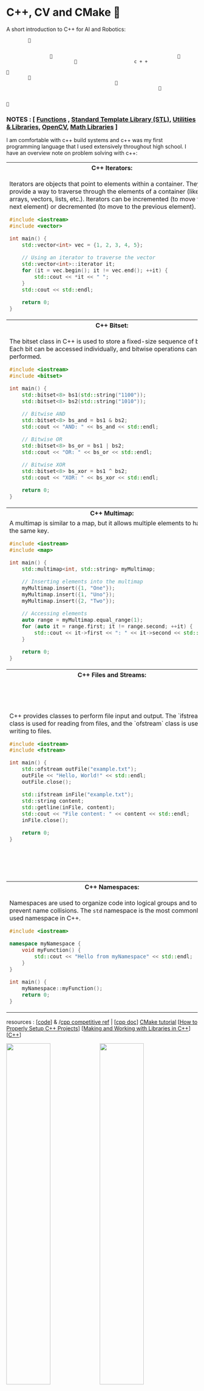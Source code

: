 # C++, CV and CMake 🌸

A short introduction to C++ for AI and Robotics:

```
        🌸

        
                🌸                                              🌸
                         🌸                     c + +
                                                                                        🌸
        🌸
                                        🌸
                                                        🌸                    
                                                        
                                                                          🌸
```

### NOTES : [ [Functions](./doc/fn.MD) , [Standard Template Library (STL)](./doc/stl.MD), [Utilities & Libraries](./doc/util.MD), [OpenCV](./doc/opencv.MD), [Math Libraries](./doc/mathcpp.MD) ]

I am comfortable with c++ build systems and c++ was my first programming language that I used extensively throughout high school. I have an overview note on problem solving with c++:


<table width="100%">
<tr>
<th>C++ Iterators:</th>
<th>C++ Enumeration:</th>
</tr>

<tr>
<td>

Iterators are objects that point to elements within a container. They provide a way to traverse through the elements of a container (like arrays, vectors, lists, etc.). Iterators can be incremented (to move to the next element) or decremented (to move to the previous element).

```cpp
#include <iostream>
#include <vector>

int main() {
    std::vector<int> vec = {1, 2, 3, 4, 5};

    // Using an iterator to traverse the vector
    std::vector<int>::iterator it;
    for (it = vec.begin(); it != vec.end(); ++it) {
        std::cout << *it << " ";
    }
    std::cout << std::endl;

    return 0;
}
```
</td>

<td>

Enumeration (enum) is a user-defined data type in C++ that consists of integral constants. Each enum variable is assigned an integer value by default.

```cpp
#include <iostream>

enum Color { RED, GREEN, BLUE };

int main() {
    Color c = RED;
    
    if (c == RED) {
        std::cout << "The color is red." << std::endl;
    }

    return 0;
}
```
</td>
</tr>

<tr>
<th>C++ Bitset:</th>
<th>C++ Map:</th>
</tr>

<tr>
<td>

The bitset class in C++ is used to store a fixed-size sequence of bits. Each bit can be accessed individually, and bitwise operations can be performed.

```cpp
#include <iostream>
#include <bitset>

int main() {
    std::bitset<8> bs1(std::string("1100"));
    std::bitset<8> bs2(std::string("1010"));

    // Bitwise AND
    std::bitset<8> bs_and = bs1 & bs2;
    std::cout << "AND: " << bs_and << std::endl;

    // Bitwise OR
    std::bitset<8> bs_or = bs1 | bs2;
    std::cout << "OR: " << bs_or << std::endl;

    // Bitwise XOR
    std::bitset<8> bs_xor = bs1 ^ bs2;
    std::cout << "XOR: " << bs_xor << std::endl;

    return 0;
}
```
</td>

<td>
A map is an associative container that stores key-value pairs. Each key is unique, and the values can be accessed using the keys.

```cpp
#include <iostream>
#include <map>

int main() {
    std::map<int, std::string> myMap;

    // Inserting elements into the map
    myMap[1] = "One";
    myMap[2] = "Two";
    myMap[3] = "Three";

    // Accessing elements
    std::cout << "Key 1: " << myMap[1] << std::endl;

    // Iterating through the map
    for (auto it = myMap.begin(); it != myMap.end(); ++it) {
        std::cout << it->first << ": " << it->second << std::endl;
    }

    return 0;
}
```
</td>
</tr>

<tr>
<th>C++ Multimap:</th>
<th>C++ Templates:</th>
</tr>

<tr>
<td>
A multimap is similar to a map, but it allows multiple elements to have the same key.

```cpp
#include <iostream>
#include <map>

int main() {
    std::multimap<int, std::string> myMultimap;

    // Inserting elements into the multimap
    myMultimap.insert({1, "One"});
    myMultimap.insert({1, "Uno"});
    myMultimap.insert({2, "Two"});

    // Accessing elements
    auto range = myMultimap.equal_range(1);
    for (auto it = range.first; it != range.second; ++it) {
        std::cout << it->first << ": " << it->second << std::endl;
    }

    return 0;
}
```
</td>

<td>

Templates allow writing generic programs that can work with any data type. They are particularly useful for creating functions and classes that operate on different data types.

```cpp
#include <iostream>

template <typename T>
T add(T a, T b) {
    return a + b;
}

int main() {
    std::cout << "Int: " << add<int>(2, 3) << std::endl;
    std::cout << "Double: " << add<double>(2.5, 3.5) << std::endl;

    return 0;
}
```
</td>
</tr>

<tr>
<th>C++ Files and Streams:</th>
<th>C++ Algorithms:</th>
</tr>

<tr>
<td>
C++ provides classes to perform file input and output. The `ifstream` class is used for reading from files, and the `ofstream` class is used for writing to files.

```cpp
#include <iostream>
#include <fstream>

int main() {
    std::ofstream outFile("example.txt");
    outFile << "Hello, World!" << std::endl;
    outFile.close();

    std::ifstream inFile("example.txt");
    std::string content;
    std::getline(inFile, content);
    std::cout << "File content: " << content << std::endl;
    inFile.close();

    return 0;
}
```
</td>

<td>

The C++ Standard Library provides a collection of algorithms that can be used to perform various operations on containers.

```cpp
#include <iostream>
#include <algorithm>
#include <vector>

int main() {
    std::vector<int> vec = {1, 3, 2, 5, 4};

    // Sorting the vector
    std::sort(vec.begin(), vec.end());

    // Displaying the sorted vector
    for (int i : vec) {
        std::cout << i << " ";
    }
    std::cout << std::endl;

    // Finding an element
    auto it = std::find(vec.begin(), vec.end(), 3);
    if (it != vec.end()) {
        std::cout << "Element found: " << *it << std::endl;
    } else {
        std::cout << "Element not found" << std::endl;
    }

    return 0;
}
```
</td>
</tr>

<tr>
<th>C++ Namespaces:</th>
<th>C++ Math Functions:</th>
</tr>

<tr>
<td>

Namespaces are used to organize code into logical groups and to prevent name collisions. The `std` namespace is the most commonly used namespace in C++.

```cpp
#include <iostream>

namespace myNamespace {
    void myFunction() {
        std::cout << "Hello from myNamespace" << std::endl;
    }
}

int main() {
    myNamespace::myFunction();
    return 0;
}
```
</td>

<td>

The C++ Standard Library provides a set of functions to perform mathematical operations, such as `sqrt`, `pow`, `sin`, `cos`, etc.

```cpp
#include <iostream>
#include <cmath>

int main() {
    double x = 9.0;

    std::cout << "Square root of " << x << " is " << sqrt(x) << std::endl;
    std::cout << x << " raised to the power 3 is " << pow(x, 3) << std::endl;
    std::cout << "Sine of 45 degrees is " << sin(45 * M_PI / 180) << std::endl;

    return 0;
}
```
</td>
</tr>

</table>

resources : [[code](./code/)] &  /[cpp competitive ref](./cp/) | [[cpp doc](./doc/)] [CMake tutorial](https://www.youtube.com/watch?v=nlKcXPUJGwA&list=PLalVdRk2RC6o5GHu618ARWh0VO0bFlif4) [[How to Properly Setup C++ Projects](https://youtu.be/5glH8dGoeCA?si=nkwRWgvsitERl3L9)] [[Making and Working with Libraries in C++](https://youtu.be/Wt4dxDNmDA8?si=eBW6m8PqW0slulwi)] [[C++](https://www.youtube.com/watch?v=18c3MTX0PK0&list=PLlrATfBNZ98dudnM48yfGUldqGD0S4FFb)]

<img src="img/stdio.png" width=48%> <img src="img/stdio2.png" width=48%>

```cpp

1       #include <iostream>
2
3       int main () {
4       // cpp 🌸
5       std :: cout << "Hello World!" << std :: endl;
6       return 0;
7       }

```

`$ c++ file.cpp` > `$ ./a.out` > `$ ./a.out l> stdout.txt`.  Use `clang_format` to format your code


`main()` is a function that returns an error code
+ Error code 0 means OK
+ Error code can be any number in [1, 255]

```cpp

1       int main () {
2       return 0; // Program finished without errors.
3       }


1       int main () {
2       return 1; // Program finished with error code 1.
3       }


```

`#include <file>` — system include files ; `#include "file"` — local include files

+ std::cin — maps to stdin ; std::cout — maps to stdout ; std::cerr — maps to stderr
+ cpp keywords : [list](https://en.cppreference.com/w/cpp/keyword), cpp types [list](https://en.cppreference.com/w/cpp/language/types) & cpp expressions : [list](https://en.cppreference.com/w/cpp/language/expressions). Avoid `==` for floating point types.
+ Use `&` to state that a variable is a reference:
   - `float& ref = original_variable;`
   - `std::string& hello_ref = hello;`
  
Whatever happens to a reference happens to the variable and vice versa. Yields performance gain as references avoid copying data.
 
```cpp
 const , auto , friend , false , ... ///< C++ Keywords
 // comment type 1
 /* comment type 2 */
 /* comment type 3
 BLOCK COMMENT
 */
 "Hello C++ \n"; ///< "\n" is an escape character

 3.5f; // value entity
 std :: string str1; // object entity
 namespace std; // namespace entity
 void MyFunc (); // function entity
 const int& a = b; // reference entity
 enum MyEnum {}; // enum enityty
 #define UGLY_MACRO (X) // NOT a C++ entity

 float a; // float is the fundamental type of a
 bool b; // bool is fundamental

 MyType c; // MyType is user defined , incomplete
 MyType c{}; // MyType is user defined , complete

 std :: vector; // Also , user -defind type
 std :: string; // Also , user -defind type

```

Compilation is translation from text to machine code. Two compilers : { Clang, gcc }

```bash

        $ c++ -std=c++11 -o hello_world hello_world .cpp
        $ ./ hello_world

```

<img src="img/cpp_code.png" width=100%> 

+ Preprocess : `$ clang++ -E main.cpp > main.i`
+ Compilation : `$ clang++ -S main.i`
+ Assembly : `$ clang++ -c main.s`
+ Linking : `$ clang++ main.o -o main`

Compilation flags : `-std=c++17,`, `-Wall`, `-Wextra`, `-Werror` | Optimization options:
`-O0` — no optimizations [default]
`-O3` or `-Ofast` — full optimizations. Keep debugging symbols: `-g`.



Tools: [GNU/Linux]() { filesystem, terminal, standard input/output } ; [Text Editor]() { configuring, terminal, compile, debug } ; [Build Systems]() { headers/sources, libraries, compilation flags, cmake, 3rd paty libraries } ; [Git]() ; [gdb]() ; [Web-based tools]() { Quick Bench, Compiler  Explorer, cpp insights, cppreference.com } ; [Clang-tools](https://apt.llvm.org/) {Clang-format, Clang-tidy, Clangd, Cppcheck} ; [Google test](), [OpenCV](). Install llvm-toolchain from [here](https://apt.llvm.org/).


Install - git : `$ sudo apt install git`, build tools : ` $ sudo apt install build-essential`, cmake : ` $ sudo apt install cmake`, cppcheck : ` $ sudo apt install cppcheck`, clang-tools ` $ sudo apt install clang-format clang-tidy clangd`.

```bash
        $ sudo apt update
        $ sudo apt install git build-essential cmake cppcheck clang-format clang-tidy clangd
```

In VS Code for c++ extensions : CTRL + P , then execute `ext install ms-vscode.cpptools` and `ext install llvm-vs-code-extensions.vscode-clangd`; for CMake extensions : `ext install twxs.cmake`, `ext install ms-vscode.cmake-tools` and `ext install cheshirekow.cmake-format`; for markdown extensions `ext install yzhang.markdown-all-in-one` and `ext install DavidAnson.vscode-markdownlint`.

MY CODE:

<table width=100%>
<tr>
<th>Python</th>
<th>C++ 17</th>
</tr>

<tr>
<td>

```python
 my_dict = {'a': 27, 'b': 3}
 for key , value in my_dict.items ():
        print(key , "has value", value)

 ```
</td>
<td>

```cpp
 std ::map <char , int> my_dict {{'a', 27}, {'b', 3}};
 for (const auto& [key , value] : my_dict) {
        cout << key << " has value " << value << endl;
 }
 ```
</td>
</tr>
</table>
Spoiler alert : The C++ is ≈15 times faster than Python!

Core c++ : [control structures (if, for , while) ](https://cplusplus.com/doc/oldtutorial/control/), [switch](./code/switch.cpp), [I/O streams](https://en.cppreference.com/w/cpp/io), [stringstream](./code/stringstream.cpp), [Functions](https://www.w3schools.com/cpp/cpp_functions.asp), [c++ strings](https://cplusplus.com/reference/string/string/), [Pass by value / Pass by reference](https://www.tutorialspoint.com/differences-between-pass-by-value-and-pass-by-reference-in-cplusplus), [Namespaces](https://en.cppreference.com/w/cpp/language/namespace), [Containers](https://en.cppreference.com/w/cpp/container), [std::tuple](https://en.cppreference.com/w/cpp/utility/tuple), [Iterators](https://en.cppreference.com/w/cpp/iterator/iterator), [try/ catch](https://en.cppreference.com/w/cpp/language/try_catch), [enum classes](https://www.geeksforgeeks.org/enum-classes-in-c-and-their-advantage-over-enum-datatype/), [STL library](https://www.geeksforgeeks.org/the-c-standard-template-library-stl/), [STL algorithms](https://en.cppreference.com/w/cpp/algorithm), [Function Overloading](https://www.geeksforgeeks.org/function-overloading-c/), [Operator Overloading](https://en.cppreference.com/w/cpp/language/operators), [String streams](https://cplusplus.com/reference/sstream/stringstream/stringstream/), [filesystem](https://en.cppreference.com/w/cpp/filesystem)

Program input parameters : `int main(int argc, char const *argv[]);
` , where `argc` defines number of input parameters and `argv` is an array of string parameters. By default:  `argc == 1` &  `argv == "<binary_path>"`.



Modern c++ :  [Classes](https://www.geeksforgeeks.org/c-classes-and-objects/), [Const Correctness](https://www.cprogramming.com/tutorial/const_correctness.html), [typedef / using](https://www.geeksforgeeks.org/typedef-in-cpp/), [static variables / methods](https://www.tutorialspoint.com/cplusplus/cpp_static_members.htm), [Move semantics](https://www.cprogramming.com/c++11/rvalue-references-and-move-semantics-in-c++11.html), [Special functions](https://en.cppreference.com/w/cpp/numeric/special_functions), [Singleton pattern](https://www.geeksforgeeks.org/implementation-of-singleton-class-in-cpp/), [Inheritence](https://www.geeksforgeeks.org/inheritance-in-c/), [Function Overriding](https://www.geeksforgeeks.org/function-overriding-in-cpp/), [Abstract classes](https://www.geeksforgeeks.org/pure-virtual-functions-and-abstract-classes/), [Interfaces](https://www.tutorialspoint.com/cplusplus/cpp_interfaces.htm), [Strategy Pattern](https://refactoring.guru/design-patterns/strategy/cpp/example), [Polymorphism](https://www.geeksforgeeks.org/cpp-polymorphism/), [Typecasting](https://www.javatpoint.com/type-casting-in-cpp), [Memory Management](https://www.programiz.com/cpp-programming/memory-management), [Stack vs Heap](https://www.geeksforgeeks.org/stack-vs-heap-memory-allocation/), [Pointers](https://www.geeksforgeeks.org/cpp-pointers/), [new / delete](https://www.geeksforgeeks.org/new-and-delete-operators-in-cpp-for-dynamic-memory/), [this pointer](https://www.geeksforgeeks.org/this-pointer-in-c/), [Memory issues](https://www.geeksforgeeks.org/memory-leak-in-c-and-how-to-avoid-it/), [RAII](https://en.cppreference.com/w/cpp/language/raii), [Smart pointers](https://en.cppreference.com/book/intro/smart_pointers), [Generic programming](https://www.javatpoint.com/generic-programming-in-cpp), [Template functions](https://en.cppreference.com/w/cpp/language/function_template), [Template classes](https://en.cppreference.com/w/cpp/language/class_template), [Static code generation](#), [lambdas](https://en.cppreference.com/w/cpp/language/lambda).

## C++ Build System: CMake

Library: multiple object files that are logically connected. Types of libraries:
- Static: faster, take a lot of space, become part
of the end binary, named: `lib*.a`
- Dynamic: slower, can be copied, referenced by a
program, named `lib*.so` .

Create a static library with
` $ ar rcs libname.a module.o module.o …`.  Static libraries are just archives just like `zip/tar/…`.

Header / Source Separation :
Move all declarations to header files (`*.hpp`) and Implementation goes to `*.cpp` or `*.cc`.

```cpp
1       // some_file.hpp
2       Type SomeFunc (... args ...);
3
4       // some_file.cpp
5       #include "some_file.hpp"
6       Type SomeFunc (... args ...) {} // implementation
7
8       // program.cpp
9       #include "some_file.hpp"
10      int main () {
11      SomeFunc(/* args */);
12      return 0;
13      }
```

To use a library we need:
1. A header file `library_api.h`
2. The compiled library object `libmylibrary.a`
   
         folder/
         --- tools.hpp
         --- tools.cpp
         --- main.cpp


<table style="width:100%" >
<tr>
<th>tools.hpp</th>
<th>tools.cpp</th>
<th>main.cpp</th>
</tr>

<tr>
<td>

```cpp

#pragma once // Ensure file is included only once
void MakeItSunny ();
void MakeItRain ();

```
</td>
<td>

```cpp

#include "tools.hpp"
#include <iostream >
void MakeItRain () {
// important weather manipulation code
std :: cout << "Here! Now it rains! Happy?\n";
}
void MakeItSunny () { std :: cerr << "Not available\n"; }
```

</td>
<td>

```cpp

#include "tools.hpp"
int main () {
MakeItRain ();
MakeItSunny ();
return 0;
}
```
</td>
</tr>
</table>

Compile modules: ` $ c++ -std=c++17 -c tools.cpp -o tools.o`

Organize modules into libraries: ` $ ar rcs libtools.a tools.o`

Link libraries when building code: ` $ c++ -std=c++17 main.cpp -L . -ltools -o main`

Run the code: ` $ ./main`

### CMake : Does not build the code, generates files to feed into a build system

Build process : ` $ cd <project_folder>` > ` $ . mkdir build ` > ` $ cd build ` > ` $ cmake .. ` > ` $ make `.

The build process is completely defined in `CMakeLists.txt` and childrens `src/CMakeLists.txt`, etc. 

<b>CMakeLists.txt</b>:

```cmake
        cmake_minimum_required(VERSION 3.1) # Mandatory.
        project( first_project ) # Mandatory.
        set( CMAKE_CXX_STANDARD 17) # Use c++17.

        # tell cmake where to look for *.hpp, *.h files
        include_directories(include /)

        # create library "libtools"
        add_library(tools src/tools.cpp) # creates libtools.a

        # add executable main
        add_executable(main src/tools_main.cpp) # main.o

        # tell the linker to bind these objects together
        target_link_libraries(main tools) # ./main

```

Automatically detects changes and after doing changes: ` $ . cd <project_folder>/build` and ` $ make`.


<table style="width:100%" >
<tr>
<th>project structure:</th>
<th>CMake compilation options</th>
</tr>

<tr>
<td>


```cmake

 |-- project_name /
 | |-- CMakeLists .txt
 | |-- build/ # All generated build files
 | |-- results/ # Executable artifacts
 | | |-- bin/
 | | |-- tools_demo
 | | |-- lib/
 | | |-- libtools.a
 | |-- include/ # API of the project
 | | |-- project_name
 | | |-- library_api .hpp
 | |-- src/
 | | |-- CMakeLists .txt
 | | |-- project_name
 | | |-- CMakeLists .txt
 | | |-- tools.hpp
 | | |-- tools.cpp
 | | |-- tools_demo .cpp
 | |-- tests/ # Tests for your code
 | | |-- test_tools .cpp
 | | |-- CMakeLists .txt
 | |-- README.md # How to use your code

```

</td>
<td>

```cmake

 set( CMAKE_CXX_STANDARD 17)

 # Set build type if not set.
 if(NOT CMAKE_BUILD_TYPE )
 set( CMAKE_BUILD_TYPE Debug)
 endif ()
 # Set additional flags.
 set( CMAKE_CXX_FLAGS "-Wall -Wextra ")
 set( CMAKE_CXX_FLAGS_DEBUG "-g -O0")


```

`-Wall` `-Wextra`: show all warnings; `-g`: keep debug information in binary; `-O<num>`: optimization level in {0, 1, 2, 3} where 0: no optimization and 3: full optimization.

Useful commands in CMake: Set variables with `set(VAR VALUE)`, Get value of a variable with `${VAR}`, Show a message `message(STATUS "message")`, Also possible `WARNING`, `FATAL_ERROR`.

In ` $ make -j2` # pass your number of cores here and ` $ make clean` to remove generated binaries`.

</td>
</tr>

</table>

Use pre-compiled library:  `find_package` calls multiple `find_path` and `find_library` functions. To use `find_package(<pkg>)` CMake must
have a file `Find<pkg>.cmake` in `CMAKE_MODULE_PATH` folders. `Find<pkg>.cmake` defines which libraries and headers belong to package `<pkg>`.



<table style="width:100%" >
<tr>
<th>CMakeLists.txt</th>
<th>cmake_modules/Findsome_pkg.cmake</th>
</tr>

<tr>
<td>


```cmake

 cmake_minimum_required(VERSION 3.1)
 project( first_project )

 # CMake will search here for Find <pkg >.cmake files
 SET( CMAKE_MODULE_PATH
 ${PROJECT_SOURCE_DIR}/ cmake_modules )

 # Search for Findsome_pkg.cmake file and load it
 find_package(some_pkg )

 # Add the include folders from some_pkg
 include_directories(${some_pkg_INCLUDE_DIRS})

 # Add the executable "main"
 add_executable(main small_main .cpp)
 # Tell the linker to bind these binary objects
 target_link_libraries(main ${some_pkg_LIBRARIES})


```

</td>
<td>

```cmake

# Find the headers that we will need
find_path( some_pkg_INCLUDE_DIRS include/some_lib.hpp < FOLDER_WHERE_TO_SEARCH >)
message(STATUS "headers: ${some_pkg_INCLUDE_DIRS}")

# Find the corresponding libraries
find_library( some_pkg_LIBRARIES
NAMES some_lib_name
PATHS <FOLDER_WHERE_TO_SEARCH >)
message(STATUS "libs: ${some_pkg_LIBRARIES}")
```
</td>
</tr>

</table>




resources: [mathematical optimizations with google or-tool](https://developers.google.com/optimization/introduction/cpp), [SNOPT](https://ccom.ucsd.edu/~optimizers/solvers/snopt/), [IPOPT](https://github.com/coin-or/Ipopt), [Conic Bundle](https://www-user.tu-chemnitz.de/~helmberg/ConicBundle/Manual/index.html), [Computer Vision and OpenCV in c++](https://www.youtube.com/watch?v=uJrwLq_BKPY&list=PLkmvobsnE0GHMmTF7GTzJnCISue1L9fJn), [Computer Vision Projects - C++](https://www.youtube.com/watch?v=9iEPzbG-xLE&list=PLMoSUbG1Q_r8jFS04rot-3NzidnV54Z2q), [Modern c++](https://www.youtube.com/watch?v=sZK6ouwREXA&list=PLgnQpQtFTOGRM59sr3nSL8BmeMZR9GCIA), [google code styling guide - c++](https://google.github.io/styleguide/cppguide.html), [The C++ Programming Language (4th Edition)](https://www.stroustrup.com/4th.html), [cppreference](https://en.cppreference.com/w/cpp), [ " Give me 15 minutes & I'll change your view of GDB"](https://youtu.be/PorfLSr3DDI), [cpp tutorial](https://cplusplus.com/doc/tutorial/), [cpp core guidelines](https://github.com/isocpp/CppCoreGuidelines), [Learn Robotics with C++ in 1 Hour ](https://youtu.be/xVtoWTvXQrs?si=di0sS6cOw0sd4HFp), [Advice for getting a PhD in robotics | Boris Sofman and Lex Fridman](https://youtu.be/YHnpagQnqZ0?si=SY-RPydd3vWTKWrN), [Programming a Wireless Robotic Arm](https://youtu.be/ekdQ-aAB36Y?si=fDohV5XhdoV1rFnb), [Practical Polymorphism C++](https://youtu.be/kxKKHKSMGIg?si=KJiH2CXQNxzwPjJG), [Path Planning #2 Wave Propagation, Potential Fields & Modern(ish) C++](https://youtu.be/0ihciMKlcP8?si=eWliibIkTtRSnkgZ).
